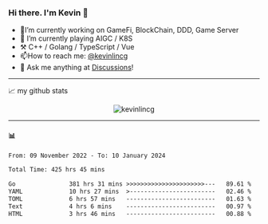 ### Hi there. I'm Kevin 👋

- 🔭I’m currently working on GameFi, BlockChain, DDD, Game Server
- 🌱 I’m currently playing AIGC / K8S
-   :hammer_and_pick: C++ / Golang / TypeScript / Vue
- 📫How to reach me: [@kevinlincg](https://twitter.com/kevinlincg) 
-   :thought_balloon: Ask me anything at [Discussions](https://github.com/kevinlincg/kevinlincg/discussions/new)!

---

📈 my github stats

<p align="center"> <img src="https://github-readme-stats-ouuan.vercel.app/api?username=kevinlincg&theme=dark&show_icons=true&count_private=true" alt="kevinlincg" />

---

#### :bar_chart: 

<!--START_SECTION:waka-->

```txt
From: 09 November 2022 - To: 10 January 2024

Total Time: 425 hrs 45 mins

Go               381 hrs 31 mins >>>>>>>>>>>>>>>>>>>>>>---   89.61 %
YAML             10 hrs 27 mins  >------------------------   02.46 %
TOML             6 hrs 57 mins   -------------------------   01.63 %
Text             4 hrs 6 mins    -------------------------   00.97 %
HTML             3 hrs 46 mins   -------------------------   00.88 %
```

<!--END_SECTION:waka-->
